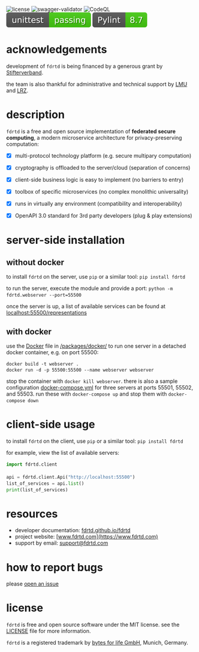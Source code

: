 ![license](https://img.shields.io/github/license/fdrtd/fdrtd)
![swagger-validator](https://img.shields.io/swagger/valid/3.0?specUrl=https%3A%2F%2Fraw.githubusercontent.com%2Ffdrtd%2Ffdrtd%2Fmain%2Ffdrtd%2Fapi%2Fopenapi.yaml)
![CodeQL](https://github.com/fdrtd/fdrtd/workflows/CodeQL/badge.svg)
![unittest](https://raw.githubusercontent.com/fdrtd/fdrtd/main/.github/badges/tests.svg)
![Pylint](https://raw.githubusercontent.com/fdrtd/fdrtd/main/.github/badges/pylint.svg)


# acknowledgements

development of `fdrtd` is being financed by a generous grant by [Stifterverband](https://www.stifterverband.org/english).

the team is also thankful for administrative and technical support by [LMU](https://www.lmu.de/en/index.html) and [LRZ](https://www.lrz.de/english/).


# description

`fdrtd` is a free and open source implementation of **federated secure computing**,
a modern microservice architecture for privacy-preserving computation:

- [x] multi-protocol technology platform (e.g. secure multipary computation)
- [x] cryptography is offloaded to the server/cloud (separation of concerns)
- [x] client-side business logic is easy to implement (no barriers to entry)
- [x] toolbox of specific microservices (no complex monolithic universality)
- [x] runs in virtually any environment (compatibility and interoperability)
- [x] OpenAPI 3.0 standard for 3rd party developers (plug & play extensions)


# server-side installation

## without docker

to install `fdrtd` on the server, use `pip` or a similar tool: `pip install fdrtd`

to run the server, execute the module and provide a port: `python -m fdrtd.webserver --port=55500`

once the server is up, a list of available services can be found at [localhost:55500/representations](http://localhost:55500/representations)

## with docker

use the [Docker](https://github.com/fdrtd/fdrtd/tree/main/packages/docker/Docker)
file in [/packages/docker/](https://github.com/fdrtd/fdrtd/tree/main/packages/docker/)
to run one server in a detached docker container, e.g. on port 55500:

```console
docker build -t webserver .
docker run -d -p 55500:55500 --name webserver webserver
```

stop the container with `docker kill webserver`. there is also a sample configuration [docker-compose.yml](https://github.com/fdrtd/fdrtd/tree/main/packages/docker/docker-compose.yml)
for three servers at ports 55501, 55502, and 55503. run these with `docker-compose up` and stop them with `docker-compose down`


# client-side usage

to install `fdrtd` on the client, use `pip` or a similar tool: `pip install fdrtd`

for example, view the list of available servers:

```python
import fdrtd.client

api = fdrtd.client.Api("http://localhost:55500")
list_of_services = api.list()
print(list_of_services)
```


# resources

* developer documentation: [fdrtd.github.io/fdrtd](https://fdrtd.github.io/fdrtd)
* project website: [www.fdrtd.com](https://www.fdrtd.com)
* support by email: [support@fdrtd.com](mailto:support@fdrtd.com)


# how to report bugs

please [open an issue](https://github.com/fdrtd/fdrtd/issues/new)


# license

`fdrtd` is free and open source software under the MIT license.
see the [LICENSE](https://github.com/fdrtd/fdrtd/tree/main/LICENSE) file for more information.

`fdrtd` is a registered trademark by [bytes for life GmbH](https://www.bytesforlife.com), Munich, Germany.
